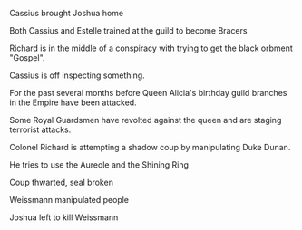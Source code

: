 

Cassius brought Joshua home

Both Cassius and Estelle trained at the guild to become Bracers 

Richard is in the middle of a conspiracy with trying to get the black orbment "Gospel".

Cassius is off inspecting something.

For the past several months before Queen Alicia's birthday
guild branches in the Empire have been attacked.

Some Royal Guardsmen have revolted against the queen and are staging terrorist attacks.

Colonel Richard is attempting a shadow coup by manipulating Duke Dunan.

He tries to use the Aureole and the Shining Ring

Coup thwarted, seal broken

Weissmann manipulated people

Joshua left to kill Weissmann